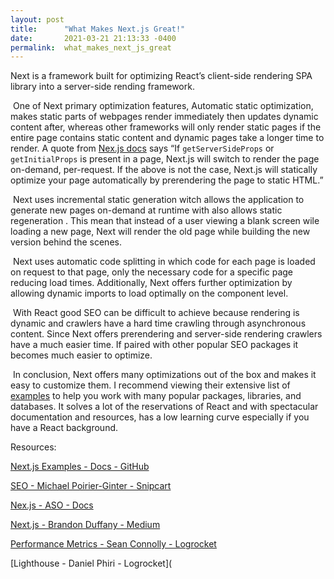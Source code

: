 ```yaml
---
layout: post
title:      "What Makes Next.js Great!"
date:       2021-03-21 21:13:33 -0400
permalink:  what_makes_next_js_great
---
```


  Next is a framework built for optimizing React’s client-side rendering SPA library into a server-side rending framework.

​	One of Next primary optimization features, Automatic static optimization, makes static parts of webpages render immediately then updates dynamic content after, whereas other frameworks will only render static pages if the entire page contains static content and dynamic pages take a longer time to render. A quote from [Nex.js docs](https://nextjs.org/docs/advanced-features/automatic-static-optimization) says “If `getServerSideProps` or `getInitialProps` is present in a page, Next.js will switch to render the page on-demand, per-request. If the above is not the case, Next.js will statically optimize your page automatically by prerendering the page to static HTML.”

​	Next uses incremental static generation witch allows the application to generate new pages on-demand at runtime with also allows static regeneration . This mean that instead of a user viewing a blank screen wile loading a new page, Next will render the old page while building the new version behind the scenes. 

​	Next uses automatic code splitting in which code for each page is loaded on request to that page, only the necessary code for a specific page reducing load times. Additionally, Next offers further optimization by allowing dynamic imports to load optimally on the component level.

​	With React good SEO can be difficult to achieve because rendering is dynamic and crawlers have a hard time crawling through asynchronous content. Since Next offers prerendering and server-side rendering crawlers have a much easier time. If paired with other popular SEO packages it becomes much easier to optimize.

​	In conclusion, Next offers many optimizations out of the box and makes it easy to customize them. I recommend viewing their extensive list of [examples](https://github.com/vercel/next.js/tree/canary/examples) to help you work with many popular packages, libraries, and databases. It solves a lot of the reservations of React and with spectacular documentation and resources, has a low learning curve especially if you have a React background.



Resources:

[Next.js Examples - Docs - GitHub](https://github.com/vercel/next.js/tree/canary/examples)

[SEO - Michael Poirier-Ginter - Snipcart](https://snipcart.com/blog/react-seo-nextjs-tutorial)

[Nex.js - ASO - Docs](https://nextjs.org/docs/advanced-features/automatic-static-optimization)

[Next.js - Brandon Duffany - Medium](https://medium.com/swlh/the-hitchhikers-guide-to-next-js-fd7aa14ae8d0)

[Performance Metrics - Sean Connolly - Logrocket](https://blog.logrocket.com/next-js-vs-create-react-app/)

[Lighthouse - Daniel Phiri - Logrocket](
